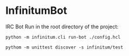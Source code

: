 # InfinitumBot
IRC Bot
Run in the root directory of the project: 

`python -m infinitum.cli run-bot ./config.hcl`

`pythom -m unittest discover -s infinitum/test`
